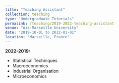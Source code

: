 ```yaml
---
title: "Teaching Assistant"
collection: teaching
type: "Undergraduate Tutorials"
permalink: /teaching/2019-2022-teaching-assistant
venue: "Aix-Marseille University"
date: "2019-10-01 to 2022-01-01"
location: "Marseille, France"
---
```


<b>2022-2019:</b> 
* Statistical Techniques 
* Macroeconomics
* Industrial Organisation
* Microeconomics


